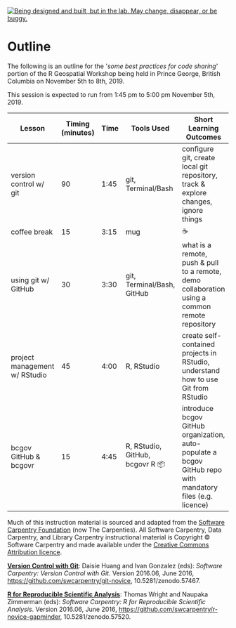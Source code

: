 <!--
Copyright 2019 Province of British Columbia

This work is licensed under the Creative Commons Attribution 4.0 International License.
To view a copy of this license, visit http://creativecommons.org/licenses/by/4.0/.
-->

<a id="devex-badge" rel="Exploration" href="https://github.com/BCDevExchange/assets/blob/master/README.md"><img alt="Being designed and built, but in the lab. May change, disappear, or be buggy." style="border-width:0" src="https://assets.bcdevexchange.org/images/badges/exploration.svg" title="Being designed and built, but in the lab. May change, disappear, or be buggy." /></a>


# Outline

The following is an outline for the '_some best practices for code sharing_' portion of the R Geospatial Workshop being held in Prince George, British Columbia on November 5th to 8th, 2019. 


This session is expected to run from 1:45 pm to 5:00 pm November 5th, 2019.


| Lesson                        |  Timing (minutes) | Time  |   Tools Used                           |  Short Learning Outcomes                                                                                   |
|-------------------------------|-------------------|-------|----------------------------------------|------------------------------------------------------------------------------------------------------------|
| version control w/ git        | 90                | 1:45  |  git, Terminal/Bash                    | configure git, create local git repository, track & explore changes, ignore things                         |
| coffee break                  | 15                | 3:15  |  mug                                   | ☕                                                                                                         | 
| using git w/ GitHub           | 30                | 3:30  |  git, Terminal/Bash, GitHub            | what is a remote, push & pull to a remote, demo collaboration using a common remote repository             |
| project management w/ RStudio | 45                | 4:00  |  R, RStudio                            | create self-contained projects in RStudio, understand how to use Git from RStudio                          |
| bcgov GitHub & bcgovr         | 15                | 4:45  |  R, RStudio, GitHub,  bcgovr R 📦      | introduce bcgov GitHub organization, auto-populate a bcgov GitHub repo with mandatory files (e.g. licence) |
                                                                                                                                                    

Much of this instruction material is sourced and adapted from the [Software Carpentry Foundation](http://software-carpentry.org/) (now The Carpenties). All Software Carpentry, Data Carpentry, and Library Carpentry instructional material is Copyright © Software Carpentry and made available under the [Creative Commons Attribution licence](https://creativecommons.org/licenses/by/4.0/legalcode).

[**Version Control with Git**](http://swcarpentry.github.io/git-novice/): Daisie Huang and Ivan Gonzalez (eds): _Software Carpentry: Version
Control with Git_.  Version 2016.06, June 2016,
https://github.com/swcarpentry/git-novice, 10.5281/zenodo.57467.

[**R for Reproducible Scientific Analysis**](http://swcarpentry.github.io/r-novice-gapminder/): Thomas Wright and Naupaka Zimmerman (eds): _Software Carpentry: R for
Reproducible Scientific Analysis_.  Version 2016.06, June 2016,
https://github.com/swcarpentry/r-novice-gapminder,
10.5281/zenodo.57520.




